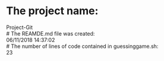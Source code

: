  # The project name: <br /> 
Project-Git
 <br /> # The REAMDE.md file was created: <br /> 
06/11/2018 14:37:02
 <br /> # The number of lines of code contained in guessinggame.sh: <br /> 
23
